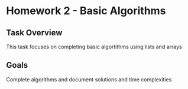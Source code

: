 # Homework 2 - Basic Algorithms

## Task Overview
This task focuses on completing basic algortithms using lists and arrays

## Goals
Complete algorithms and document solutions and time complexities